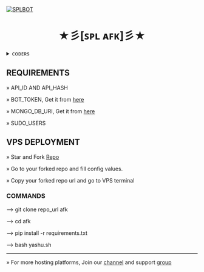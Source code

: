 [![SPLBOT](https://telegra.ph/file/fca684c2cf245eb4a688e.jpg)](https://github.com/NotKeshav/SpLAFKBot)

<h1 align="center">
<b> ★彡[ꜱᴘʟ ᴀꜰᴋ]彡★ </b>
</h1>

<details>
<summary> ᴄᴏᴅᴇʀs </summary>
<h2 align="center"><b> ᴄᴏᴅᴇʀs
<br>
<br>

• [Dhanush](https://t.me/c_s_m_king)

• [Alpha](https://t.me/notkeshav)

</a>
</b></h2>  
</details>


## REQUIREMENTS 

» API_ID AND API_HASH

» BOT_TOKEN, Get it from [here](t.me/BOTFATHER)

» MONGO_DB_URI, Get it from [here](www.mongodb.com)

» SUDO_USERS 

## VPS DEPLOYMENT

» Star and Fork [Repo](https://github.com/notkeshav/SpLAFKBot)

» Go to your forked repo and fill config values.

» Copy your forked repo url and go to VPS terminal 

### COMMANDS 

--> git clone repo_url afk

--> cd afk

--> pip install -r requirements.txt

--> bash yashu.sh
__________________

» For more hosting platforms, Join our [channel](t.me/splbots) and support [group](t.me/coding_bots)
